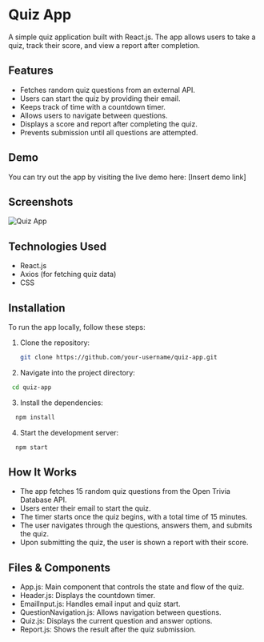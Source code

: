# Quiz App

A simple quiz application built with React.js. The app allows users to take a quiz, track their score, and view a report after completion.

## Features

- Fetches random quiz questions from an external API.
- Users can start the quiz by providing their email.
- Keeps track of time with a countdown timer.
- Allows users to navigate between questions.
- Displays a score and report after completing the quiz.
- Prevents submission until all questions are attempted.

## Demo

You can try out the app by visiting the live demo here: [Insert demo link]

## Screenshots

![Quiz App](link_to_screenshot.png)

## Technologies Used

- React.js
- Axios (for fetching quiz data)
- CSS

## Installation

To run the app locally, follow these steps:

1. Clone the repository:
   ```bash
   git clone https://github.com/your-username/quiz-app.git
   ```
2. Navigate into the project directory:
  ```bash
   cd quiz-app
  ```
3. Install the dependencies:
```bash
  npm install
```
4. Start the development server:
```bash
  npm start
```

## How It Works
- The app fetches 15 random quiz questions from the Open Trivia Database API.
- Users enter their email to start the quiz.
- The timer starts once the quiz begins, with a total time of 15 minutes.
- The user navigates through the questions, answers them, and submits the quiz.
- Upon submitting the quiz, the user is shown a report with their score.

## Files & Components

- App.js: Main component that controls the state and flow of the quiz.
- Header.js: Displays the countdown timer.
- EmailInput.js: Handles email input and quiz start.
- QuestionNavigation.js: Allows navigation between questions.
- Quiz.js: Displays the current question and answer options.
- Report.js: Shows the result after the quiz submission.
